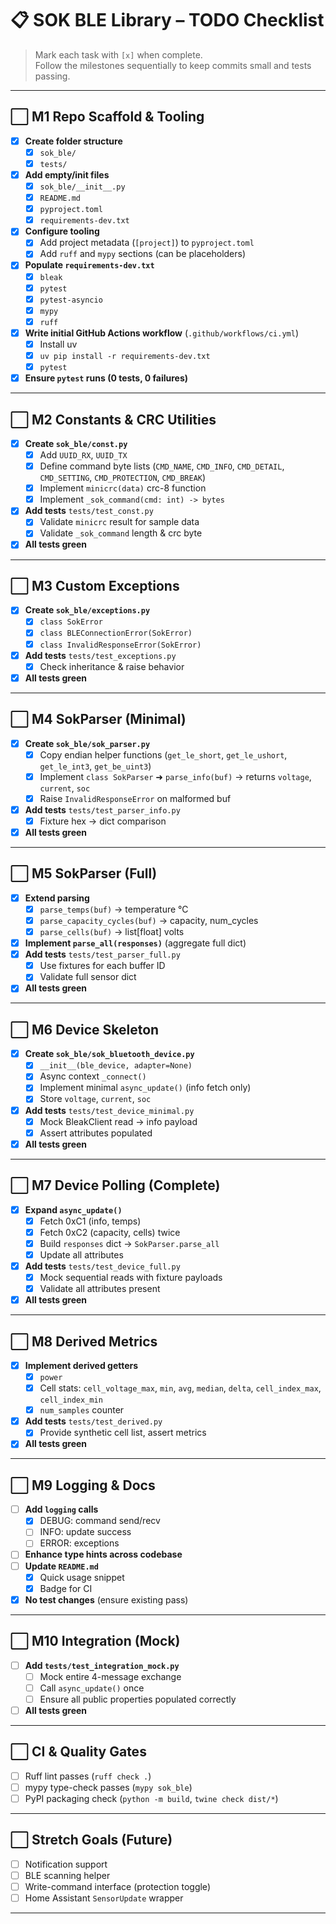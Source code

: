 # 📋 SOK BLE Library – TODO Checklist

> Mark each task with `[x]` when complete.  
> Follow the milestones sequentially to keep commits small and tests passing.

---

## ⬜ M1 Repo Scaffold & Tooling
- [x] **Create folder structure**
  - [x] `sok_ble/`
  - [x] `tests/`
- [x] **Add empty/init files**
  - [x] `sok_ble/__init__.py`
  - [x] `README.md`
  - [x] `pyproject.toml`
  - [x] `requirements-dev.txt`
- [x] **Configure tooling**
  - [x] Add project metadata (`[project]`) to `pyproject.toml`
  - [x] Add `ruff` and `mypy` sections (can be placeholders)
- [x] **Populate `requirements-dev.txt`**
  - [x] `bleak`
  - [x] `pytest`
  - [x] `pytest-asyncio`
  - [x] `mypy`
  - [x] `ruff`
- [x] **Write initial GitHub Actions workflow** (`.github/workflows/ci.yml`)
  - [x] Install uv
  - [x] `uv pip install -r requirements-dev.txt`
  - [x] `pytest`
- [x] **Ensure `pytest` runs (0 tests, 0 failures)**

---

## ⬜ M2 Constants & CRC Utilities
- [x] **Create `sok_ble/const.py`**
  - [x] Add `UUID_RX`, `UUID_TX`
  - [x] Define command byte lists (`CMD_NAME`, `CMD_INFO`, `CMD_DETAIL`, `CMD_SETTING`, `CMD_PROTECTION`, `CMD_BREAK`)
  - [x] Implement `minicrc(data)` crc-8 function
  - [x] Implement `_sok_command(cmd: int) -> bytes`
- [x] **Add tests** `tests/test_const.py`
  - [x] Validate `minicrc` result for sample data
  - [x] Validate `_sok_command` length & crc byte
- [x] **All tests green**

---

## ⬜ M3 Custom Exceptions
- [x] **Create `sok_ble/exceptions.py`**
  - [x] `class SokError`
  - [x] `class BLEConnectionError(SokError)`
  - [x] `class InvalidResponseError(SokError)`
- [x] **Add tests** `tests/test_exceptions.py`
  - [x] Check inheritance & raise behavior
- [x] **All tests green**

---

## ⬜ M4 SokParser (Minimal)
- [x] **Create `sok_ble/sok_parser.py`**
  - [x] Copy endian helper functions (`get_le_short`, `get_le_ushort`, `get_le_int3`, `get_be_uint3`)
  - [x] Implement `class SokParser` ➜ `parse_info(buf)` → returns `voltage`, `current`, `soc`
  - [x] Raise `InvalidResponseError` on malformed buf
- [x] **Add tests** `tests/test_parser_info.py`
  - [x] Fixture hex → dict comparison
- [x] **All tests green**

---

## ⬜ M5 SokParser (Full)
- [x] **Extend parsing**
  - [x] `parse_temps(buf)` → temperature °C
  - [x] `parse_capacity_cycles(buf)` → capacity, num_cycles
  - [x] `parse_cells(buf)` → list[float] volts
- [x] **Implement `parse_all(responses)`** (aggregate full dict)
- [x] **Add tests** `tests/test_parser_full.py`
  - [x] Use fixtures for each buffer ID
  - [x] Validate full sensor dict
- [x] **All tests green**

---

## ⬜ M6 Device Skeleton
- [x] **Create `sok_ble/sok_bluetooth_device.py`**
  - [x] `__init__(ble_device, adapter=None)`
  - [x] Async context `_connect()`
  - [x] Implement minimal `async_update()` (info fetch only)
  - [x] Store `voltage`, `current`, `soc`
- [x] **Add tests** `tests/test_device_minimal.py`
  - [x] Mock BleakClient read → info payload
  - [x] Assert attributes populated
- [x] **All tests green**

---

## ⬜ M7 Device Polling (Complete)
- [x] **Expand `async_update()`**
  - [x] Fetch 0xC1 (info, temps)
  - [x] Fetch 0xC2 (capacity, cells) twice
  - [x] Build `responses` dict → `SokParser.parse_all`
  - [x] Update all attributes
- [x] **Add tests** `tests/test_device_full.py`
  - [x] Mock sequential reads with fixture payloads
  - [x] Validate all attributes present
- [x] **All tests green**

---

## ⬜ M8 Derived Metrics
- [x] **Implement derived getters**
  - [x] `power`
  - [x] Cell stats: `cell_voltage_max`, `min`, `avg`, `median`, `delta`, `cell_index_max`, `cell_index_min`
  - [x] `num_samples` counter
- [x] **Add tests** `tests/test_derived.py`
  - [x] Provide synthetic cell list, assert metrics
- [x] **All tests green**

---

## ⬜ M9 Logging & Docs
- [ ] **Add `logging` calls**
  - [x] DEBUG: command send/recv
  - [ ] INFO: update success
  - [ ] ERROR: exceptions
- [ ] **Enhance type hints across codebase**
- [ ] **Update `README.md`**
  - [x] Quick usage snippet
  - [x] Badge for CI
- [x] **No test changes** (ensure existing pass)

---

## ⬜ M10 Integration (Mock)
- [ ] **Add `tests/test_integration_mock.py`**
  - [ ] Mock entire 4-message exchange
  - [ ] Call `async_update()` once
  - [ ] Ensure all public properties populated correctly
- [ ] **All tests green**

---

## ⬜ CI & Quality Gates
- [ ] Ruff lint passes (`ruff check .`)
- [ ] mypy type-check passes (`mypy sok_ble`)
- [ ] PyPI packaging check (`python -m build`, `twine check dist/*`)

---

## ⬜ Stretch Goals (Future)
- [ ] Notification support
- [ ] BLE scanning helper
- [ ] Write-command interface (protection toggle)
- [ ] Home Assistant `SensorUpdate` wrapper

---